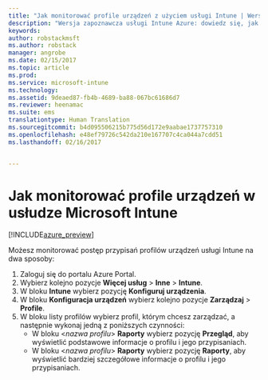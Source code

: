```yaml
---
title: "Jak monitorować profile urządzeń z użyciem usługi Intune | Wersja zapoznawcza usługi Intune Azure | Dokumentacja firmy Microsoft"
description: "Wersja zapoznawcza usługi Intune Azure: dowiedz się, jak monitorować przypisane profile urządzeń usługi Intune."
keywords: 
author: robstackmsft
ms.author: robstack
manager: angrobe
ms.date: 02/15/2017
ms.topic: article
ms.prod: 
ms.service: microsoft-intune
ms.technology: 
ms.assetid: 9deaed87-fb4b-4689-ba88-067bc61686d7
ms.reviewer: heenamac
ms.suite: ems
translationtype: Human Translation
ms.sourcegitcommit: b4d095506215b775d56d172e9aabae1737757310
ms.openlocfilehash: e48ef79726c542da210e167707c4ca044a7cdd51
ms.lasthandoff: 02/16/2017


---
```


# <a name="how-to-monitor-device-profiles-in-microsoft-intune"></a>Jak monitorować profile urządzeń w usłudze Microsoft Intune

[!INCLUDE[azure_preview](../includes/azure_preview.md)]

Możesz monitorować postęp przypisań profilów urządzeń usługi Intune na dwa sposoby:


1. Zaloguj się do portalu Azure Portal.
2. Wybierz kolejno pozycje **Więcej usług** > **Inne** > **Intune**.
3. W bloku **Intune** wybierz pozycję **Konfiguruj urządzenia**.
2. W bloku **Konfiguracja urządzeń** wybierz kolejno pozycje **Zarządzaj** > **Profile**.
2. W bloku listy profilów wybierz profil, którym chcesz zarządzać, a następnie wykonaj jedną z poniższych czynności:
    - W bloku <*nazwa profilu*> **Raporty** wybierz pozycję **Przegląd**, aby wyświetlić podstawowe informacje o profilu i jego przypisaniach.
    - W bloku <*nazwa profilu*> **Raporty** wybierz pozycję **Raporty**, aby wyświetlić bardziej szczegółowe informacje o profilu i jego przypisaniach.

